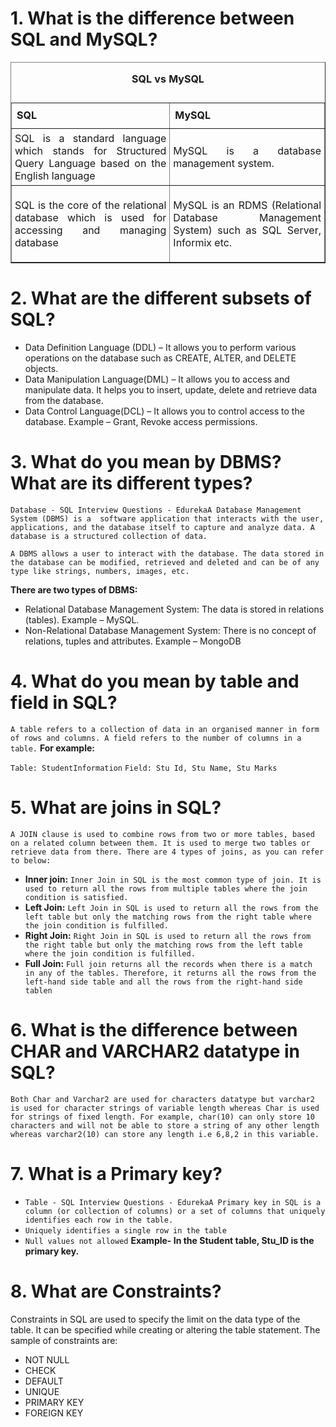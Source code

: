 # 1. What is the difference between SQL and MySQL?
<table border="1"><caption><p style="text-align: center;"><strong><span> SQL vs MySQL</span></strong></p></caption><tbody><tr style="height: 41.1563px;"><td><span><strong>SQL</strong></span></td><td><span><strong>MySQL</strong></span></td></tr><tr style="height: 48px;"><td style="padding: 5px; width: 394px; text-align: justify; height: 48px;"><span>SQL is a standard language which stands for Structured Query Language based on the English language<a name="subsetsofsql"></a> </span></td><td style="padding: 5px; width: 365px; text-align: justify; height: 48px;"><span>MySQL is a database management system. </span></td></tr><tr><td style="padding: 5px; width: 394px; text-align: justify;"><span>SQL is the core of the relational database which is used for accessing and managing database</span></td><td style="padding: 5px; width: 365px; text-align: justify;"><p style="text-align: justify;"><span>MySQL is an RDMS (Relational Database Management System) such as SQL Server, Informix etc.</span></p></td></tr></tbody></table>

# 2. What are the different subsets of SQL?
- Data Definition Language (DDL) – It allows you to perform various operations on the database such as CREATE, ALTER, and DELETE objects.
- Data Manipulation Language(DML) – It allows you to access and manipulate data. It helps you to insert, update, delete and retrieve data from the database.
- Data Control Language(DCL) – It allows you to control access to the database. Example – Grant, Revoke access permissions.

# 3. What do you mean by DBMS? What are its different types?
`Database - SQL Interview Questions - EdurekaA Database Management System (DBMS) is a  software application that interacts with the user, applications, and the database itself to capture and analyze data. A database is a structured collection of data. `

`A DBMS allows a user to interact with the database. The data stored in the database can be modified, retrieved and deleted and can be of any type like strings, numbers, images, etc.`

**There are two types of DBMS:**

- Relational Database Management System: The data is stored in relations (tables). Example – MySQL.
- Non-Relational Database Management System: There is no concept of relations, tuples and attributes.  Example – MongoDB


# 4. What do you mean by table and field in SQL?
`A table refers to a collection of data in an organised manner in form of rows and columns. A field refers to the number of columns in a table.`
**For example:**

`Table: StudentInformation`
`Field: Stu Id, Stu Name, Stu Marks`

# 5. What are joins in SQL?
`A JOIN clause is used to combine rows from two or more tables, based on a related column between them. It is used to merge two tables or retrieve data from there. There are 4 types of joins, as you can refer to below:`

- **Inner join:** `Inner Join in SQL is the most common type of join. It is used to return all the rows from multiple tables where the join condition is satisfied.`
- **Left Join:**  `Left Join in SQL is used to return all the rows from the left table but only the matching rows from the right table where the join condition is fulfilled.`
- **Right Join:** `Right Join in SQL is used to return all the rows from the right table but only the matching rows from the left table where the join condition is fulfilled.`
- **Full Join:** `Full join returns all the records when there is a match in any of the tables. Therefore, it returns all the rows from the left-hand side table and all the rows from the right-hand side tablen`


# 6. What is the difference between CHAR and VARCHAR2 datatype in SQL?
`Both Char and Varchar2 are used for characters datatype but varchar2 is used for character strings of variable length whereas Char is used for strings of fixed length. For example, char(10) can only store 10 characters and will not be able to store a string of any other length whereas varchar2(10) can store any length i.e 6,8,2 in this variable.`


# 7. What is a Primary key?
- `Table - SQL Interview Questions - EdurekaA Primary key in SQL is a column (or collection of columns) or a set of columns that uniquely identifies each row in the table.`
- `Uniquely identifies a single row in the table`
- `Null values not allowed`
**Example- In the Student table, Stu_ID is the primary key.**

# 8. What are Constraints?
Constraints in SQL are used to specify the limit on the data type of the table. It can be specified while creating or altering the table statement. The sample of constraints are:
- NOT NULL
- CHECK
- DEFAULT
- UNIQUE
- PRIMARY KEY
- FOREIGN KEY









